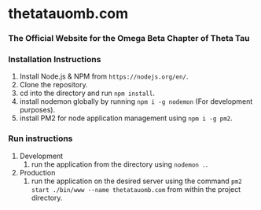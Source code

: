# thetatauomb.com
### The Official Website for the Omega Beta Chapter of Theta Tau

### Installation Instructions ###
1. Install Node.js & NPM from `https://nodejs.org/en/`.
2. Clone the repository.
3. cd into the directory and run `npm install`.
4. install nodemon globally by running `npm i -g nodemon` (For development purposes).
5. install PM2 for node application management using `npm i -g pm2`.
### Run instructions ###
1. Development
    1. run the application from the directory using `nodemon .`.
2. Production
    1. run the application on the desired server using the command `pm2 start ./bin/www --name thetatauomb.com` from within the project directory.
